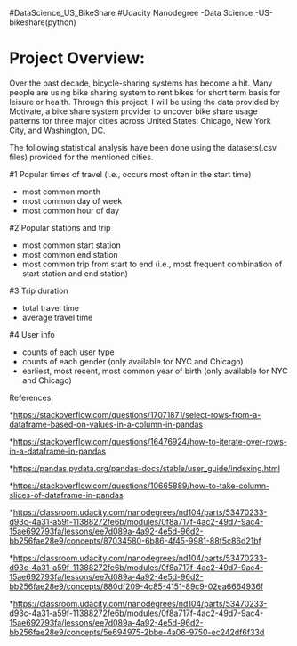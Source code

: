#DataScience_US_BikeShare
#Udacity Nanodegree -Data Science -US-bikeshare(python)



# Project Overview:

Over the past decade, bicycle-sharing systems has become a hit. Many people are using bike sharing system to rent bikes for short term basis for leisure or health. Through this project, I will be using the data provided by Motivate, a bike share system provider to uncover bike share usage patterns for three major cities across United States: Chicago, New York City, and Washington, DC.


The following statistical analysis have been done using the datasets(.csv files) provided for the mentioned cities. 

#1 Popular times of travel (i.e., occurs most often in the start time)

  * most common month
  * most common day of week
  * most common hour of day


#2 Popular stations and trip

  * most common start station
  * most common end station
  * most common trip from start to end (i.e., most frequent combination of start station and end station)


#3 Trip duration

  * total travel time
  * average travel time
  
#4 User info

  * counts of each user type
  * counts of each gender (only available for NYC and Chicago)
  * earliest, most recent, most common year of birth (only available for NYC and Chicago)


References:

*https://stackoverflow.com/questions/17071871/select-rows-from-a-dataframe-based-on-values-in-a-column-in-pandas

*https://stackoverflow.com/questions/16476924/how-to-iterate-over-rows-in-a-dataframe-in-pandas

*https://pandas.pydata.org/pandas-docs/stable/user_guide/indexing.html

*https://stackoverflow.com/questions/10665889/how-to-take-column-slices-of-dataframe-in-pandas

*https://classroom.udacity.com/nanodegrees/nd104/parts/53470233-d93c-4a31-a59f-11388272fe6b/modules/0f8a717f-4ac2-49d7-9ac4-15ae692793fa/lessons/ee7d089a-4a92-4e5d-96d2-bb256fae28e9/concepts/87034580-6b86-4f45-9981-88f5c86d21bf

*https://classroom.udacity.com/nanodegrees/nd104/parts/53470233-d93c-4a31-a59f-11388272fe6b/modules/0f8a717f-4ac2-49d7-9ac4-15ae692793fa/lessons/ee7d089a-4a92-4e5d-96d2-bb256fae28e9/concepts/880df209-4c85-4151-89c9-02ea6664936f

*https://classroom.udacity.com/nanodegrees/nd104/parts/53470233-d93c-4a31-a59f-11388272fe6b/modules/0f8a717f-4ac2-49d7-9ac4-15ae692793fa/lessons/ee7d089a-4a92-4e5d-96d2-bb256fae28e9/concepts/5e694975-2bbe-4a06-9750-ec242df6f33d

